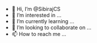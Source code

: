 - 👋 Hi, I’m @SibirajCS
- 👀 I’m interested in ...
- 🌱 I’m currently learning ...
- 💞️ I’m looking to collaborate on ...
- 📫 How to reach me ...

<!---
SibirajCS/SibirajCS is a ✨ special ✨ repository because its `README.md` (this file) appears on your GitHub profile.
You can click the Preview link to take a look at your changes.
--->
